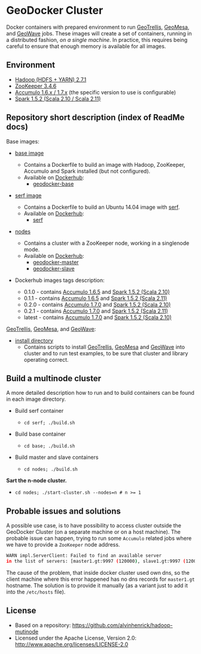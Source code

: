 # GeoDocker Cluster

Docker containers with prepared environment to run [GeoTrellis](https://github.com/geotrellis/geotrellis), [GeoMesa](https://github.com/locationtech/geomesa), and [GeoWave](https://github.com/ngageoint/geowave) jobs. These images will create a set of containers, running in a distributed fashion, *on a single machine*. In practice, this requires being careful to ensure that enough memory is available for all images.

## Environment

* [Hadoop (HDFS + YARN) 2.7.1](https://hadoop.apache.org/)
* [ZooKeeper 3.4.6](https://zookeeper.apache.org/)
* [Accumulo 1.6.x / 1.7.x](https://accumulo.apache.org/) (the specific version to use is configurable)
* [Spark 1.5.2 (Scala 2.10 / Scala 2.11)](http://spark.apache.org/)

## Repository short description (index of ReadMe docs)

Base images:

* [base image](./base)
  * Contains a Dockerfile to build an image with Hadoop, ZooKeeper, Accumulo and Spark installed (but not configured).
  * Available on [Dockerhub](https://hub.docker.com/): 
    * [geodocker-base](https://hub.docker.com/r/daunnc/geodocker-base/)

* [serf image](./serf)
  * Contains a Dockerfile to build an Ubuntu 14.04 image with [serf](https://www.serfdom.io/).
  * Available on [Dockerhub](https://hub.docker.com/): 
    * [serf](https://hub.docker.com/r/daunnc/serf/)

* [nodes](./nodes)
  * Contains a cluster with a ZooKeeper node, working in a singlenode mode. 
  * Available on [Dockerhub](https://hub.docker.com/): 
    * [geodocker-master](https://hub.docker.com/r/daunnc/geodocker-master/)
    * [geodocker-slave](https://hub.docker.com/r/daunnc/geodocker-slave/)
* Dockerhub images tags description:
  * 0.1.0 - contains [Accumulo 1.6.5](https://accumulo.apache.org/) and [Spark 1.5.2 (Scala 2.10)](http://spark.apache.org/)
  * 0.1.1 - contains [Accumulo 1.6.5](https://accumulo.apache.org/) and [Spark 1.5.2 (Scala 2.11)](http://spark.apache.org/)
  * 0.2.0 - contains [Accumulo 1.7.0](https://accumulo.apache.org/) and [Spark 1.5.2 (Scala 2.10)](http://spark.apache.org/)
  * 0.2.1 - contains [Accumulo 1.7.0](https://accumulo.apache.org/) and [Spark 1.5.2 (Scala 2.11)](http://spark.apache.org/)
  * latest - contains [Accumulo 1.7.0](https://accumulo.apache.org/) and [Spark 1.5.2 (Scala 2.10)](http://spark.apache.org/)

[GeoTrellis](https://github.com/geotrellis/geotrellis), [GeoMesa](https://github.com/locationtech/geomesa), and [GeoWave](https://github.com/ngageoint/geowave/): 

* [install directory](./install)
  * Contains scripts to install [GeoTrellis](https://github.com/geotrellis/geotrellis), [GeoMesa](https://github.com/locationtech/geomesa) and [GeoWave](https://github.com/ngageoint/geowave) into cluster and to run test examples, to be sure that cluster and library operating correct.

## Build a multinode cluster

A more detailed description how to run and to build containers can be found in each image directory.

* Build serf container
  * `cd serf; ./build.sh`

* Build base container
  * `cd base; ./build.sh`

* Build master and slave containers
  * `cd nodes; ./build.sh`

**Sart the n-node cluster.**

 * `cd nodes; ./start-cluster.sh --nodes=n # n >= 1`

## Probable issues and solutions

A possible use case, is to have possibility to access cluster outside the GeoDocker Cluster (on a separate machine or on a host machine). The probable issue can happen, trying to run some `Accumulo` related jobs where we have to provide a `ZooKeeper` node address.

```bash
WARN impl.ServerClient: Failed to find an available server 
in the list of servers: [master1.gt:9997 (120000), slave1.gt:9997 (120000)]
```

The cause of the problem, that inside docker cluster used own dns, so the client machine where this error happened has no dns records for `master1.gt` hostname. The solution is to provide it manually (as a variant just to add it into the `/etc/hosts` file).

## License

* Based on a repository: https://github.com/alvinhenrick/hadoop-mutinode
* Licensed under the Apache License, Version 2.0: http://www.apache.org/licenses/LICENSE-2.0
